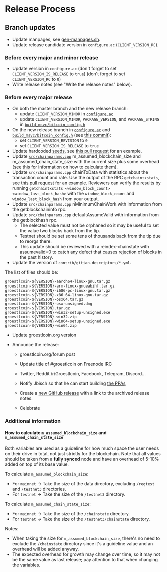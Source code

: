 Release Process
====================

## Branch updates

* Update manpages, see [gen-manpages.sh](https://github.com/bitcoin/bitcoin/blob/master/contrib/devtools/README.md#gen-manpagessh).
* Update release candidate version in `configure.ac` (`CLIENT_VERSION_RC`).

### Before every major and minor release

* Update version in `configure.ac` (don't forget to set `CLIENT_VERSION_IS_RELEASE` to `true`) (don't forget to set `CLIENT_VERSION_RC` to `0`)
* Write release notes (see "Write the release notes" below).

### Before every major release

* On both the master branch and the new release branch:
  - update `CLIENT_VERSION_MINOR` in [`configure.ac`](../configure.ac)
  - update `CLIENT_VERSION_MINOR`, `PACKAGE_VERSION`, and `PACKAGE_STRING` in [`build_msvc/bitcoin_config.h`](/build_msvc/bitcoin_config.h)
* On the new release branch in [`configure.ac`](../configure.ac) and [`build_msvc/bitcoin_config.h`](/build_msvc/bitcoin_config.h) (see [this commit](https://github.com/bitcoin/bitcoin/commit/742f7dd)):
  - set `CLIENT_VERSION_REVISION` to `0`
  - set `CLIENT_VERSION_IS_RELEASE` to `true`
* Update hardcoded [seeds](/contrib/seeds/README.md), see [this pull request](https://github.com/bitcoin/bitcoin/pull/7415) for an example.
* Update [`src/chainparams.cpp`](/src/chainparams.cpp) m_assumed_blockchain_size and m_assumed_chain_state_size with the current size plus some overhead (see [this](#how-to-calculate-m_assumed_blockchain_size-and-m_assumed_chain_state_size) for information on how to calculate them).
* Update `src/chainparams.cpp` chainTxData with statistics about the transaction count and rate. Use the output of the RPC `getchaintxstats`, see
  [this pull request](https://github.com/bitcoin/bitcoin/pull/17002) for an example. Reviewers can verify the results by running `getchaintxstats <window_block_count> <window_last_block_hash>` with the `window_block_count` and `window_last_block_hash` from your output.
* Update `src/chainparams.cpp` nMinimumChainWork with information from the getblockchaininfo rpc.
* Update `src/chainparams.cpp` defaultAssumeValid with information from the getblockhash rpc.
  - The selected value must not be orphaned so it may be useful to set the value two blocks back from the tip.
  - Testnet should be set some tens of thousands back from the tip due to reorgs there.
  - This update should be reviewed with a reindex-chainstate with assumevalid=0 to catch any defect
     that causes rejection of blocks in the past history.
* Update the version of `contrib/gitian-descriptors/*.yml`.

The list of files should be:
```
groestlcoin-${VERSION}-aarch64-linux-gnu.tar.gz
groestlcoin-${VERSION}-arm-linux-gnueabihf.tar.gz
groestlcoin-${VERSION}-i686-pc-linux-gnu.tar.gz
groestlcoin-${VERSION}-x86_64-linux-gnu.tar.gz
groestlcoin-${VERSION}-osx64.tar.gz
groestlcoin-${VERSION}-osx-unsigned.dmg
groestlcoin-${VERSION}.tar.gz
groestlcoin-${VERSION}-win32-setup-unsigned.exe
groestlcoin-${VERSION}-win32.zip
groestlcoin-${VERSION}-win64-setup-unsigned.exe
groestlcoin-${VERSION}-win64.zip
```

- Update groestlcoin.org version
- Announce the release:

  - groestlcoin.org/forum post

  - Update title of #groestlcoin on Freenode IRC

  - Twitter, Reddit /r/Groestlcoin, Facebook, Telegram, Discord...

  - Notify Jbisch so that he can start building [the PPAs](https://launchpad.net/~groestlcoin/+archive/ubuntu/groestlcoin)

  - Create a [new GitHub release](https://github.com/groestlcoin/groestlcoin/releases/new) with a link to the archived release notes.

  - Celebrate

### Additional information

#### How to calculate `m_assumed_blockchain_size` and `m_assumed_chain_state_size`

Both variables are used as a guideline for how much space the user needs on their drive in total, not just strictly for the blockchain.
Note that all values should be taken from a **fully synced** node and have an overhead of 5-10% added on top of its base value.

To calculate `m_assumed_blockchain_size`:
- For `mainnet` -> Take the size of the data directory, excluding `/regtest` and `/testnet3` directories.
- For `testnet` -> Take the size of the `/testnet3` directory.


To calculate `m_assumed_chain_state_size`:
- For `mainnet` -> Take the size of the `/chainstate` directory.
- For `testnet` -> Take the size of the `/testnet3/chainstate` directory.

Notes:
- When taking the size for `m_assumed_blockchain_size`, there's no need to exclude the `/chainstate` directory since it's a guideline value and an overhead will be added anyway.
- The expected overhead for growth may change over time, so it may not be the same value as last release; pay attention to that when changing the variables.
